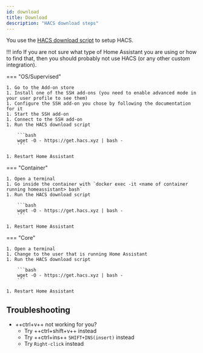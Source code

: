 ```yaml
---
id: download
title: Download
description: "HACS download steps"
---
```

You use the [HACS download script](https://github.com/hacs/get) to setup HACS.

!!! info
    If you are not sure what type of Home Assistant you are using or how to find that, then you should probably not use HACS (or any other custom integration).


=== "OS/Supervised"

    1. Go to the Add-on store
    1. Install one of the SSH add-ons (you need to enable advanced mode in your user profile to see them)
    1. Configure the SSH add-on you chose by following the documentation for it
    1. Start the SSH add-on
    1. Connect to the SSH add-on
    1. Run the HACS download script

        ```bash
        wget -O - https://get.hacs.xyz | bash -
        ```

    1. Restart Home Assistant

=== "Container"

    1. Open a terminal
    1. Go inside the container with `docker exec -it <name of container running homeassistant> bash`
    1. Run the HACS download script

        ```bash
        wget -O - https://get.hacs.xyz | bash -
        ```

    1. Restart Home Assistant

=== "Core"

    1. Open a terminal
    1. Change to the user that is running Home Assistant
    1. Run the HACS download script

        ```bash
        wget -O - https://get.hacs.xyz | bash -
        ```

    1. Restart Home Assistant

## Troubleshooting

- ++ctrl+v++ not working for you? 
    - Try ++ctrl+shift+v++ instead
    - Try ++ctrl+ins++ `SHIFT+INS(insert)` instead
    - Try `Right-click` instead
